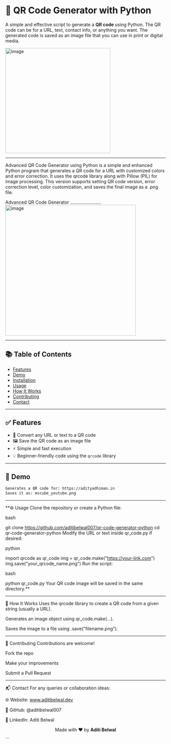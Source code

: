 # 📱 QR Code Generator with Python

A simple and effective script to generate a **QR code** using Python. The QR code can be for a URL, text, contact info, or anything you want. The generated code is saved as an image file that you can use in print or digital media.

<img width="330" height="330" alt="image" src="https://github.com/user-attachments/assets/e66f2dd3-57b8-4cce-812c-d33b412ae923" />   

-----
Advanced QR Code Generator using Python is a simple and enhanced Python program that generates a QR code for a URL with customized colors and error correction. It uses the qrcode library along with Pillow (PIL) for image processing. This version supports setting QR code version, error correction level, color customization, and saves the final image as a .png file.

 Advanced QR Code Generator ........................ <img width="410" height="410" alt="image" src="https://github.com/user-attachments/assets/0c4fb2be-a3f0-49e3-a808-9bf6c58b851f" />

---

## 📚 Table of Contents

- [Features](#features)
- [Demo](#demo)
- [Installation](#installation)
- [Usage](#usage)
- [How It Works](#how-it-works)
- [Contributing](#contributing)
- [Contact](#contact)

---

## ✅ Features

- 🔗 Convert any URL or text to a QR code
- 🖼️ Save the QR code as an image file
- ⚡ Simple and fast execution
- 💡 Beginner-friendly code using the `qrcode` library

---

## 🚀 Demo

```bash
Generates a QR code for: https://adityadhiman.in
Saves it as: mscube_youtube.png
```

---
**⚙️ Usage
Clone the repository or create a Python file:

bash

git clone https://github.com/aditibelwal007/qr-code-generator-python
cd qr-code-generator-python
Modify the URL or text inside qr_code.py if desired:

python

import qrcode as qr_code
img = qr_code.make("https://your-link.com")
img.save("your_qrcode_name.png")
Run the script:

bash

python qr_code.py
Your QR code image will be saved in the same directory.**

----
🧠 How It Works
Uses the qrcode library to create a QR code from a given string (usually a URL).

Generates an image object using qr_code.make(...).

Saves the image to a file using .save("filename.png").

----
🤝 Contributing
Contributions are welcome!

Fork the repo

Make your improvements

Submit a Pull Request

----
📬 Contact
For any queries or collaboration ideas:

🌐 Website: www.aditibelwal.dev

💼 GitHub: @aditibelwal007

🔗 LinkedIn: Aditi Belwal

<p align="center"> Made with ❤️ by <strong>Aditi Belwal</strong> </p> ```
